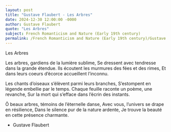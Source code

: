 ```yaml
---
layout: post
title: "Gustave Flaubert - Les Arbres"
date: 2024-12-30 12:00:00 -0000
author: Gustave Flaubert
quote: "Les Arbres"
subject: French Romanticism and Nature (Early 19th century)
permalink: /French Romanticism and Nature (Early 19th century)/Gustave Flaubert/Gustave Flaubert - Les Arbres
---
```


Les Arbres

Les arbres, gardiens de la lumière sublime,
Se dressent avec tendresse dans la grande étendue.
Ils écoutent les murmures des fées et des rimes,
Et dans leurs coeurs d’écorce accueillent l’inconnu.

Les chants d’oiseaux s’élèvent parmi leurs branches,
S’estompent en légende embellie par le temps.
Chaque feuille raconte un poème, une revanche,
Sur la mort qui s’efface dans l’écrin des instants.

Ô beaux arbres, témoins de l’éternelle danse,
Avec vous, l’univers se drape en résilience,
Dans le silence pur de la nature ardente,
Je trouve la beauté en cette présence charmante.

- Gustave Flaubert
